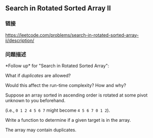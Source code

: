 ## Search in Rotated Sorted Array II  
### 链接  
https://leetcode.com/problems/search-in-rotated-sorted-array-ii/description/  
### 问题描述
> 
<p>*Follow up* for "Search in Rotated Sorted Array":<br />
What if *duplicates* are allowed?</p>

Would this affect the run-time complexity? How and why?


Suppose an array sorted in ascending order is rotated at some pivot unknown to you beforehand.

(i.e., `0 1 2 4 5 6 7` might become `4 5 6 7 0 1 2`).

Write a function to determine if a given target is in the array.

The array may contain duplicates.
